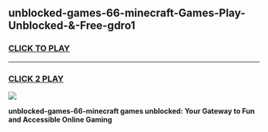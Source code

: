 
## unblocked-games-66-minecraft-Games-Play-Unblocked-&-Free-gdro1
<h3>
<a href="https://premium76.site?title=unblocked-games-66-minecraft&ref=24A">CLICK TO PLAY</a></h3>
<hr>

<h3>
<a href="https://premium76.site?title=unblocked-games-66-minecraft&ref=24A">CLICK 2 PLAY</a>
  
</h3>

<a href="https://premium76.site?title=unblocked-games-66-minecraft&ref=24A"><img src="https://clearcache.store/games.png"></a>


**unblocked-games-66-minecraft games unblocked: Your Gateway to Fun and Accessible Online Gaming**
